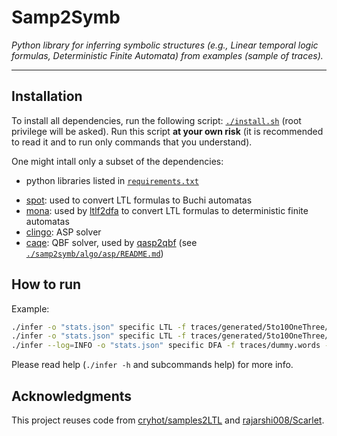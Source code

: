 # Samp2Symb
_Python library for inferring symbolic structures (e.g., Linear temporal logic formulas, Deterministic Finite Automata) from examples (sample of traces)._

---

## Installation

To install all dependencies, run the following script: [`./install.sh`](install.sh) (root privilege will be asked).
Run this script **at your own risk** (it is recommended to read it and to run only commands that you understand).

One might intall only a subset of the dependencies:
- python libraries listed in [`requirements.txt`](requirements.txt)
<!-- - [Z3](https://github.com/Z3Prover/z3#python) with python bindings: SAT solver -->
- [spot](https://spot.lrde.epita.fr/install.html): used to convert LTL formulas to Buchi automatas
- [mona](https://www.brics.dk/mona/): used by [ltlf2dfa](https://github.com/whitemech/LTLf2DFA) to convert LTL formulas to deterministic finite automatas
- [clingo](https://github.com/potassco/clingo): ASP solver
- [caqe](https://github.com/ltentrup/caqe.git): QBF solver, used by [qasp2qbf](https://github.com/potassco/qasp2qbf) (see [`./samp2symb/algo/asp/README.md`](samp2symb/algo/asp/README.md))


## How to run

Example:
```sh
./infer -o "stats.json" specific LTL -f traces/generated/5to10OneThree/0020.trace -n=4 --method=CE
./infer -o "stats.json" specific LTL -f traces/generated/5to10OneThree/0020.trace -n=4 --method=HYBRID --horizon=3
./infer --log=INFO -o "stats.json" specific DFA -f traces/dummy.words --dfa="dfa.dot" --dfa-new="dfa-{attempt}.dot" -n=3 --method=CE
```

Please read help (`./infer -h` and subcommands help) for more info.

<!-- insert help -->

## Acknowledgments

This project reuses code from [cryhot/samples2LTL](https://github.com/cryhot/samples2LTL) and [rajarshi008/Scarlet](https://github.com/rajarshi008/Scarlet/).